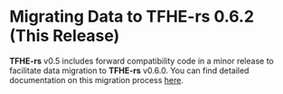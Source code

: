 # Migrating Data to TFHE-rs 0.6.2 (This Release)

**TFHE-rs** v0.5 includes forward compatibility code in a minor release to facilitate data migration to **TFHE-rs** v0.6.0. You can find detailed documentation on this migration process [here](https://docs.zama.ai/tfhe-rs/v/0.5-3/how-to/migrate\_data).
